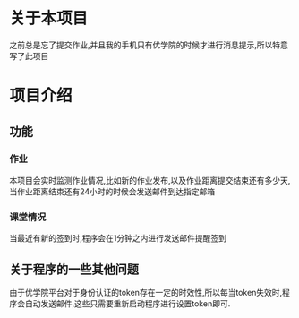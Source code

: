 # 关于本项目

之前总是忘了提交作业,并且我的手机只有优学院的时候才进行消息提示,所以特意写了此项目

# 项目介绍

## 功能

### 作业

本项目会实时监测作业情况,比如新的作业发布,以及作业距离提交结束还有多少天,当作业距离结束还有24小时的时候会发送邮件到达指定邮箱

### 课堂情况

当最近有新的签到时,程序会在1分钟之内进行发送邮件提醒签到
## 关于程序的一些其他问题
由于优学院平台对于身份认证的token存在一定的时效性,所以每当token失效时,程序会自动发送邮件,这些只需要重新启动程序进行设置token即可.
